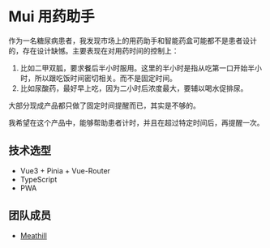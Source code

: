 Mui 用药助手
==========

作为一名糖尿病患者，我发现市场上的用药助手和智能药盒可能都不是患者设计的，存在设计缺憾。主要表现在对用药时间的控制上：

1. 比如二甲双胍，要求餐后半小时服用。这里的半小时是指从吃第一口开始半小时，所以跟吃饭时间密切相关。而不是固定时间。
2. 比如尿酸药，最好早上吃，因为二小时后浓度最大，要辅以喝水促排尿。

大部分现成产品都只做了固定时间提醒而已，其实是不够的。

我希望在这个产品中，能够帮助患者计时，并且在超过特定时间后，再提醒一次。


技术选型
--------

* Vue3 + Pinia + Vue-Router
* TypeScript
* PWA


团队成员
--------

* [Meathill](https://blog.meathill.com/)

